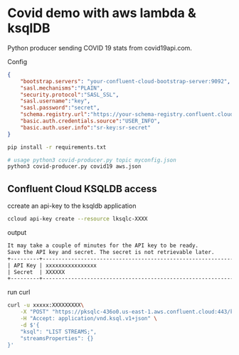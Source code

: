 # Covid demo with aws lambda & ksqlDB

Python producer sending COVID 19 stats from covid19api.com. 

Config

```json
{
    "bootstrap.servers": "your-confluent-cloud-bootstrap-server:9092",
    "sasl.mechanisms":"PLAIN",
    "security.protocol":"SASL_SSL",
    "sasl.username":"key",
    "sasl.password":"secret",
    "schema.registry.url":"https://your-schema-registry.confluent.cloud",
    "basic.auth.credentials.source":"USER_INFO",
    "basic.auth.user.info":"sr-key:sr-secret"
}
```

```bash
pip install -r requirements.txt

# usage python3 covid-producer.py topic myconfig.json
python3 covid-producer.py covid19 aws.json
```

## Confluent Cloud KSQLDB access

ccreate an api-key to the ksqldb application

```bash
ccloud api-key create --resource lksqlc-XXXX

```

output

```txt
It may take a couple of minutes for the API key to be ready.
Save the API key and secret. The secret is not retrievable later.
+---------+------------------------------------------------------------------+
| API Key | xxxxxxxxxxxxxxxx                                                 |
| Secret  | XXXXXX                                                           |
+---------+------------------------------------------------------------------+
```

run curl

```bash
curl -u xxxxx:XXXXXXXXX\
    -X "POST" "https://pksqlc-436o0.us-east-1.aws.confluent.cloud:443/ksql" \
    -H "Accept: application/vnd.ksql.v1+json" \
    -d $'{
    "ksql": "LIST STREAMS;",
    "streamsProperties": {}
}'
```

